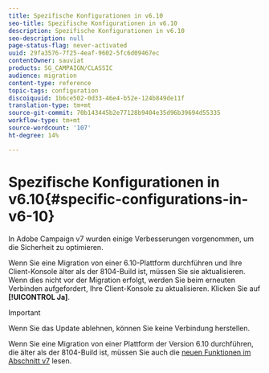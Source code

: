 ```yaml
---
title: Spezifische Konfigurationen in v6.10
seo-title: Spezifische Konfigurationen in v6.10
description: Spezifische Konfigurationen in v6.10
seo-description: null
page-status-flag: never-activated
uuid: 29fa3576-7f25-4eaf-9602-5fc6d09467ec
contentOwner: sauviat
products: SG_CAMPAIGN/CLASSIC
audience: migration
content-type: reference
topic-tags: configuration
discoiquuid: 1b6ce502-0d33-46e4-b52e-124b849de11f
translation-type: tm+mt
source-git-commit: 70b143445b2e77128b9404e35d96b39694d55335
workflow-type: tm+mt
source-wordcount: '107'
ht-degree: 14%

---
```



# Spezifische Konfigurationen in v6.10{#specific-configurations-in-v6-10}

In Adobe Campaign v7 wurden einige Verbesserungen vorgenommen, um die Sicherheit zu optimieren.

Wenn Sie eine Migration von einer 6.10-Plattform durchführen und Ihre Client-Konsole älter als der 8104-Build ist, müssen Sie sie aktualisieren. Wenn dies nicht vor der Migration erfolgt, werden Sie beim erneuten Verbinden aufgefordert, Ihre Client-Konsole zu aktualisieren. Klicken Sie auf **[!UICONTROL Ja]**.

>[!IMPORTANT]
>
>Wenn Sie das Update ablehnen, können Sie keine Verbindung herstellen.

Wenn Sie eine Migration von einer Plattform der Version 6.10 durchführen, die älter als der 8104-Build ist, müssen Sie auch die [neuen Funktionen im Abschnitt v7](../../migration/using/general-configurations.md#new-features-in-v7) lesen.
